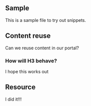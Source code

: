 ## Sample

This is a sample file to try out snippets.

## Content reuse

Can we reuse content in our portal?

### How will H3 behave?

I hope this works out

## Resource

I did it!!!